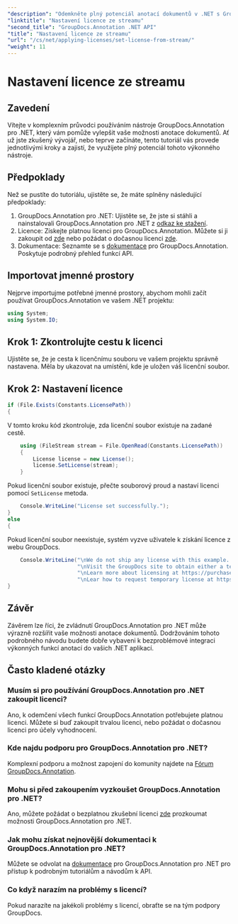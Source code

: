 ```yaml
---
"description": "Odemkněte plný potenciál anotací dokumentů v .NET s GroupDocs.Annotation. Pro bezproblémovou integraci postupujte podle našeho podrobného návodu."
"linktitle": "Nastavení licence ze streamu"
"second_title": "GroupDocs.Annotation .NET API"
"title": "Nastavení licence ze streamu"
"url": "/cs/net/applying-licenses/set-license-from-stream/"
"weight": 11
---
```


# Nastavení licence ze streamu

## Zavedení
Vítejte v komplexním průvodci používáním nástroje GroupDocs.Annotation pro .NET, který vám pomůže vylepšit vaše možnosti anotace dokumentů. Ať už jste zkušený vývojář, nebo teprve začínáte, tento tutoriál vás provede jednotlivými kroky a zajistí, že využijete plný potenciál tohoto výkonného nástroje.
## Předpoklady
Než se pustíte do tutoriálu, ujistěte se, že máte splněny následující předpoklady:
1. GroupDocs.Annotation pro .NET: Ujistěte se, že jste si stáhli a nainstalovali GroupDocs.Annotation pro .NET z [odkaz ke stažení](https://releases.groupdocs.com/annotation/net/).
2. Licence: Získejte platnou licenci pro GroupDocs.Annotation. Můžete si ji zakoupit od [zde](https://purchase.groupdocs.com/buy) nebo požádat o dočasnou licenci [zde](https://purchase.groupdocs.com/temporary-license/).
3. Dokumentace: Seznamte se s [dokumentace](https://tutorials.groupdocs.com/annotation/net/) pro GroupDocs.Annotation. Poskytuje podrobný přehled funkcí API.

## Importovat jmenné prostory
Nejprve importujme potřebné jmenné prostory, abychom mohli začít používat GroupDocs.Annotation ve vašem .NET projektu:
```csharp
using System;
using System.IO;
```

## Krok 1: Zkontrolujte cestu k licenci
Ujistěte se, že je cesta k licenčnímu souboru ve vašem projektu správně nastavena. Měla by ukazovat na umístění, kde je uložen váš licenční soubor.
## Krok 2: Nastavení licence
```csharp
if (File.Exists(Constants.LicensePath))
{
```
V tomto kroku kód zkontroluje, zda licenční soubor existuje na zadané cestě.
```csharp
    using (FileStream stream = File.OpenRead(Constants.LicensePath))
    {
        License license = new License();
        license.SetLicense(stream);
    }
```
Pokud licenční soubor existuje, přečte souborový proud a nastaví licenci pomocí `SetLicense` metoda.
```csharp
    Console.WriteLine("License set successfully.");
}
else
{
```
Pokud licenční soubor neexistuje, systém vyzve uživatele k získání licence z webu GroupDocs.
```csharp
    Console.WriteLine("\nWe do not ship any license with this example. " +
                      "\nVisit the GroupDocs site to obtain either a temporary or permanent license. " +
                      "\nLearn more about licensing at https://purchase.groupdocs.com/faqs/licensing.
                      "\nLear how to request temporary license at https://purchase.groupdocs.com/temporary-license.");
}
```

## Závěr
Závěrem lze říci, že zvládnutí GroupDocs.Annotation pro .NET může výrazně rozšířit vaše možnosti anotace dokumentů. Dodržováním tohoto podrobného návodu budete dobře vybaveni k bezproblémové integraci výkonných funkcí anotací do vašich .NET aplikací.
## Často kladené otázky
### Musím si pro používání GroupDocs.Annotation pro .NET zakoupit licenci?
Ano, k odemčení všech funkcí GroupDocs.Annotation potřebujete platnou licenci. Můžete si buď zakoupit trvalou licenci, nebo požádat o dočasnou licenci pro účely vyhodnocení.
### Kde najdu podporu pro GroupDocs.Annotation pro .NET?
Komplexní podporu a možnost zapojení do komunity najdete na [Fórum GroupDocs.Annotation](https://forum.groupdocs.com/c/annotation/10).
### Mohu si před zakoupením vyzkoušet GroupDocs.Annotation pro .NET?
Ano, můžete požádat o bezplatnou zkušební licenci [zde](https://releases.groupdocs.com/) prozkoumat možnosti GroupDocs.Annotation pro .NET.
### Jak mohu získat nejnovější dokumentaci k GroupDocs.Annotation pro .NET?
Můžete se odvolat na [dokumentace](https://tutorials.groupdocs.com/annotation/net/) pro GroupDocs.Annotation pro .NET pro přístup k podrobným tutoriálům a návodům k API.
### Co když narazím na problémy s licencí?
Pokud narazíte na jakékoli problémy s licencí, obraťte se na tým podpory GroupDocs.